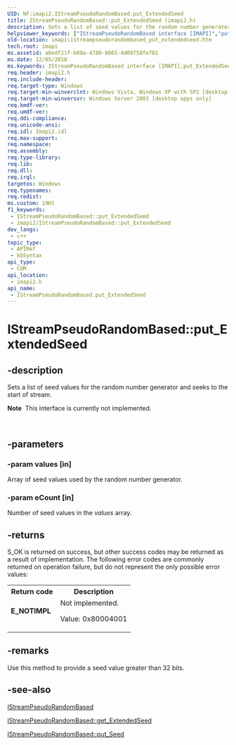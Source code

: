 ```yaml
---
UID: NF:imapi2.IStreamPseudoRandomBased.put_ExtendedSeed
title: IStreamPseudoRandomBased::put_ExtendedSeed (imapi2.h)
description: Sets a list of seed values for the random number generator and seeks to the start of stream.
helpviewer_keywords: ["IStreamPseudoRandomBased interface [IMAPI]","put_ExtendedSeed method","IStreamPseudoRandomBased.put_ExtendedSeed","IStreamPseudoRandomBased::put_ExtendedSeed","imapi.istreampseudorandombased_put_extendedseed","imapi2/IStreamPseudoRandomBased::put_ExtendedSeed","put_ExtendedSeed","put_ExtendedSeed method [IMAPI]","put_ExtendedSeed method [IMAPI]","IStreamPseudoRandomBased interface"]
old-location: imapi\istreampseudorandombased_put_extendedseed.htm
tech.root: imapi
ms.assetid: a6edf21f-b89a-4780-8065-4d09758fe701
ms.date: 12/05/2018
ms.keywords: IStreamPseudoRandomBased interface [IMAPI],put_ExtendedSeed method, IStreamPseudoRandomBased.put_ExtendedSeed, IStreamPseudoRandomBased::put_ExtendedSeed, imapi.istreampseudorandombased_put_extendedseed, imapi2/IStreamPseudoRandomBased::put_ExtendedSeed, put_ExtendedSeed, put_ExtendedSeed method [IMAPI], put_ExtendedSeed method [IMAPI],IStreamPseudoRandomBased interface
req.header: imapi2.h
req.include-header: 
req.target-type: Windows
req.target-min-winverclnt: Windows Vista, Windows XP with SP2 [desktop apps only]
req.target-min-winversvr: Windows Server 2003 [desktop apps only]
req.kmdf-ver: 
req.umdf-ver: 
req.ddi-compliance: 
req.unicode-ansi: 
req.idl: Imapi2.idl
req.max-support: 
req.namespace: 
req.assembly: 
req.type-library: 
req.lib: 
req.dll: 
req.irql: 
targetos: Windows
req.typenames: 
req.redist: 
ms.custom: 19H1
f1_keywords:
 - IStreamPseudoRandomBased::put_ExtendedSeed
 - imapi2/IStreamPseudoRandomBased::put_ExtendedSeed
dev_langs:
 - c++
topic_type:
 - APIRef
 - kbSyntax
api_type:
 - COM
api_location:
 - imapi2.h
api_name:
 - IStreamPseudoRandomBased.put_ExtendedSeed
---
```


# IStreamPseudoRandomBased::put_ExtendedSeed


## -description

Sets a list of seed values for the random number generator and seeks to the start of stream.<div class="alert"><b>Note</b>  This interface is currently not implemented.</div>
<div> </div>

## -parameters

### -param values [in]

Array of seed values used by the random number generator.

### -param eCount [in]

Number of seed values in the <i>values</i> array.

## -returns

S_OK is returned on success, but other success codes may be returned as a result of implementation. The following error codes are commonly returned on operation failure, but do not represent the only possible error values:

<table>
<tr>
<th>Return code</th>
<th>Description</th>
</tr>
<tr>
<td width="40%">
<dl>
<dt><b>E_NOTIMPL</b></dt>
</dl>
</td>
<td width="60%">
Not implemented.

Value: 0x80004001

</td>
</tr>
</table>

## -remarks

Use this method to provide a seed value greater than 32 bits.

## -see-also

<a href="https://docs.microsoft.com/windows/desktop/api/imapi2/nn-imapi2-istreampseudorandombased">IStreamPseudoRandomBased</a>



<a href="https://docs.microsoft.com/windows/desktop/api/imapi2/nf-imapi2-istreampseudorandombased-get_extendedseed">IStreamPseudoRandomBased::get_ExtendedSeed</a>



<a href="https://docs.microsoft.com/windows/desktop/api/imapi2/nf-imapi2-istreampseudorandombased-put_seed">IStreamPseudoRandomBased::put_Seed</a>

